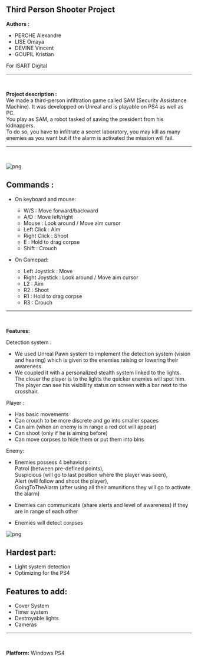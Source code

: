 ## Third Person Shooter Project

**Authors :**
- PERCHE Alexandre
- LISE Omaya
- DEVINE Vincent
- GOUPIL Kristian

For ISART Digital
<hr /><br />

**Project description :**<br />
We made a third-person infiltration game called SAM (Security Assistance Machine). It was developped on Unreal and is playable on PS4 as well as PC. <br />
You play as SAM, a robot tasked of saving the president from his kidnappers. <br />
To do so, you have to infiltrate a secret laboratory, you may kill as many enemies as you want but if the alarm is activated the mission will fail.
<hr /><br />

![png](./Screenshots/Menu.PNG)
## **Commands :**
- On keyboard and mouse:
    - W/S : Move forward/backward
    - A/D : Move left/right
    - Mouse : Look around / Move aim cursor
    - Left Click : Aim
    - Right Click : Shoot
    - E : Hold to drag corpse
    - Shift : Crouch

- On Gamepad:
    - Left Joystick : Move
    - Right Joystick : Look around / Move aim cursor
    - L2 : Aim
    - R2 : Shoot
    - R1 : Hold to drag corpse
    - R3 : Crouch
<hr /><br />

**Features:**

Detection system : 
- We used Unreal Pawn system to implement the detection system (vision and hearing) which is given to the enemies raising or lowering their awareness.
- We coupled it with a personalized stealth system linked to the lights. <br />The closer the player is to the lights the quicker enemies will spot him. <br />The player can see his visibililty status on screen with a bar next to the crosshair.

Player :
- Has basic movements
- Can crouch to be more discrete and go into smaller spaces
- Can aim (when an enemy is in range a red dot will appear)
- Can shoot (only if he is aiming before)
- Can move corpses to hide them or put them into bins

Enemy:
- Enemies possess 4 behaviors :
<br />Patrol (between pre-defined points), 
<br />Suspicious (will go to last position where the player was seen),
<br />Alert (will follow and shoot the player),
<br />GoingToTheAlarm (after using all their amunitions they will go to activate the alarm)

- Enemies can communicate (share alerts and level of awareness) if they are in range of each other
- Enemies will detect corpses

![png](./Screenshots/President.PNG)
## **Hardest part:**
- Light system detection
- Optimizing for the PS4

## **Features to add:**
- Cover System 
- Timer system 
- Destroyable lights
- Cameras

<hr /><br />

**Platform:**
Windows
PS4
>